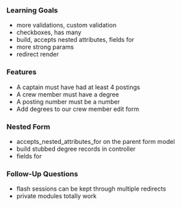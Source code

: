 ### Learning Goals
- more validations, custom validation
- checkboxes, has many
- build, accepts nested attributes, fields for
- more strong params
- redirect render

### Features
- A captain must have had at least 4 postings
- A crew member must have a degree
- A posting number must be a number
- Add degrees to our crew member edit form

### Nested Form
- accepts_nested_attributes_for on the parent form model
- build stubbed degree records in controller
- fields for

### Follow-Up Questions
- flash sessions can be kept through multiple redirects
- private modules totally work

